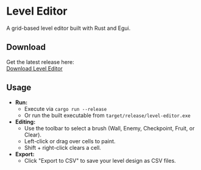 # Level Editor

A grid-based level editor built with Rust and Egui.

## Download

Get the latest release here:  
[Download Level Editor](https://github.com/MistaNewVegas/ASCII-level-designer/blob/main/Daniel's%20ASCII%20Level%20Editor.exe)

## Usage

- **Run:**  
  - Execute via `cargo run --release`  
  - Or run the built executable from `target/release/level-editor.exe`
- **Editing:**  
  - Use the toolbar to select a brush (Wall, Enemy, Checkpoint, Fruit, or Clear).
  - Left-click or drag over cells to paint.
  - Shift + right-click clears a cell.
- **Export:**  
  - Click "Export to CSV" to save your level design as CSV files.
